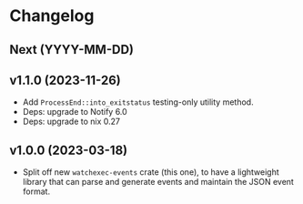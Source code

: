 # Changelog

## Next (YYYY-MM-DD)

## v1.1.0 (2023-11-26)

- Add `ProcessEnd::into_exitstatus` testing-only utility method.
- Deps: upgrade to Notify 6.0
- Deps: upgrade to nix 0.27

## v1.0.0 (2023-03-18)

- Split off new `watchexec-events` crate (this one), to have a lightweight library that can parse
  and generate events and maintain the JSON event format.
